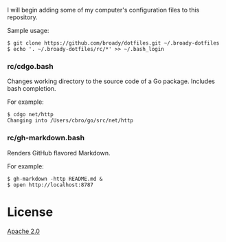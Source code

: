 I will begin adding some of my computer's configuration files to this repository.

Sample usage:

    $ git clone https://github.com/broady/dotfiles.git ~/.broady-dotfiles
    $ echo '. ~/.broady-dotfiles/rc/*' >> ~/.bash_login

### rc/cdgo.bash

Changes working directory to the source code of a Go package. Includes bash completion.

For example:

    $ cdgo net/http
    Changing into /Users/cbro/go/src/net/http

### rc/gh-markdown.bash

Renders GitHub flavored Markdown.

For example:

    $ gh-markdown -http README.md &
    $ open http://localhost:8787


# License

[Apache 2.0](LICENSE)
